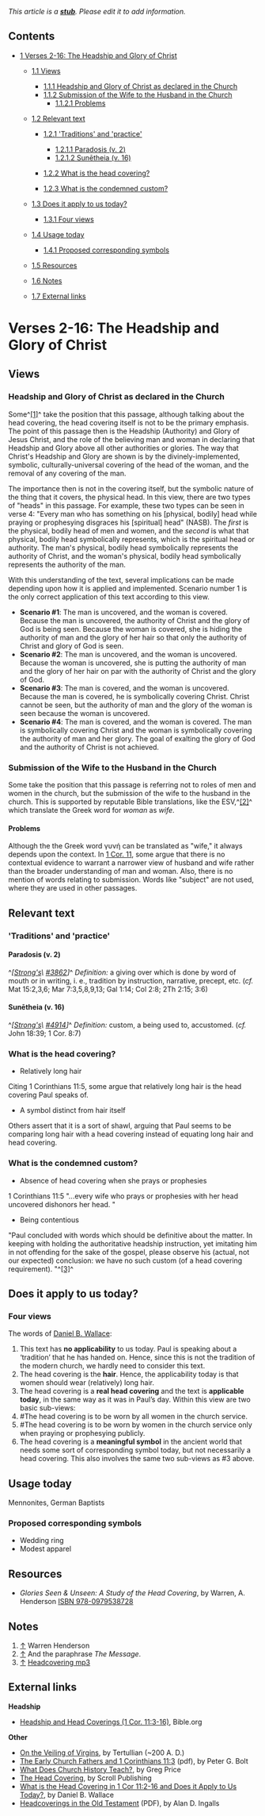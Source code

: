 *This article is a **[stub](http://www.theopedia.com/Category:Theopedia_stubs "Category:Theopedia stubs")**. Please edit it to add information.*
## Contents

-   [1 Verses 2-16: The Headship and Glory of Christ](#Verses_2-16:_The_Headship_and_Glory_of_Christ)
    -   [1.1 Views](#Views)
        -   [1.1.1 Headship and Glory of Christ as declared in the Church](#Headship_and_Glory_of_Christ_as_declared_in_the_Church)
        -   [1.1.2 Submission of the Wife to the Husband in the Church](#Submission_of_the_Wife_to_the_Husband_in_the_Church)
            -   [1.1.2.1 Problems](#Problems)


    -   [1.2 Relevant text](#Relevant_text)
        -   [1.2.1 'Traditions' and 'practice'](#.27Traditions.27_and_.27practice.27)
            -   [1.2.1.1 Paradosis (v. 2)](#Paradosis_.28v._2.29)
            -   [1.2.1.2 Sunētheia (v. 16)](#Sun.C4.93theia_.28v._16.29)

        -   [1.2.2 What is the head covering?](#What_is_the_head_covering.3F)
        -   [1.2.3 What is the condemned custom?](#What_is_the_condemned_custom.3F)

    -   [1.3 Does it apply to us today?](#Does_it_apply_to_us_today.3F)
        -   [1.3.1 Four views](#Four_views)

    -   [1.4 Usage today](#Usage_today)
        -   [1.4.1 Proposed corresponding symbols](#Proposed_corresponding_symbols)

    -   [1.5 Resources](#Resources)
    -   [1.6 Notes](#Notes)
    -   [1.7 External links](#External_links)


# Verses 2-16: The Headship and Glory of Christ

## Views

### Headship and Glory of Christ as declared in the Church

Some^[[1]](#note-0)^ take the position that this passage, although
talking about the head covering, the head covering itself is not to
be the primary emphasis. The point of this passage then is the
Headship (Authority) and Glory of Jesus Christ, and the role of the
believing man and woman in declaring that Headship and Glory above
all other authorities or glories. The way that Christ's Headship
and Glory are shown is by the divinely-implemented, symbolic,
culturally-universal covering of the head of the woman, and the
removal of any covering of the man.

The importance then is not in the covering itself, but the symbolic
nature of the thing that it covers, the physical head. In this
view, there are two types of "heads" in this passage. For example,
these two types can be seen in verse 4: "Every man who has
something on his [physical, bodily] head while praying or
prophesying disgraces his [spiritual] head" (NASB). The *first* is
the physical, bodily head of men and women, and the *second* is
what that physical, bodily head symbolically represents, which is
the spiritual head or authority. The man's physical, bodily head
symbolically represents the authority of Christ, and the woman's
physical, bodily head symbolically represents the authority of the
man.

With this understanding of the text, several implications can be
made depending upon how it is applied and implemented. Scenario
number 1 is the only correct application of this text according to
this view.

-   **Scenario \#1**: The man is uncovered, and the woman is
    covered. Because the man is uncovered, the authority of Christ and
    the glory of God is being seen. Because the woman is covered, she
    is hiding the authority of man and the glory of her hair so that
    only the authority of Christ and glory of God is seen.
-   **Scenario \#2**: The man is uncovered, and the woman is
    uncovered. Because the woman is uncovered, she is putting the
    authority of man and the glory of her hair on par with the
    authority of Christ and the glory of God.
-   **Scenario \#3**: The man is covered, and the woman is
    uncovered. Because the man is covered, he is symbolically covering
    Christ. Christ cannot be seen, but the authority of man and the
    glory of the woman is seen because the woman is uncovered.
-   **Scenario \#4**: The man is covered, and the woman is covered.
    The man is symbolically covering Christ and the woman is
    symbolically covering the authority of man and her glory. The goal
    of exalting the glory of God and the authority of Christ is not
    achieved.

### Submission of the Wife to the Husband in the Church

Some take the position that this passage is referring not to roles
of men and women in the church, but the submission of the wife to
the husband in the church. This is supported by reputable Bible
translations, like the ESV,^[[2]](#note-1)^ which translate the
Greek word for *woman* as *wife*.

#### Problems

Although the the Greek word γυνή can be translated as "wife," it
always depends upon the context. In
[1 Cor. 11](http://www.biblegateway.com/bible?passage=1Cor%2011;&version=;),
some argue that there is no contextual evidence to warrant a
narrower view of husband and wife rather than the broader
understanding of man and woman. Also, there is no mention of words
relating to submission. Words like "subject" are not used, where
they are used in other passages.

## Relevant text

### 'Traditions' and 'practice'

#### Paradosis (v. 2)

^*[[Strong's](Strong's_Concordance\ "Strong's\ Concordance")\ [\#3862](http://www.biblestudytools.net/Lexicons/Greek/grk.cgi?number=3862&version=nas)]*^
*Definition:* a giving over which is done by word of mouth or in
writing, i. e., tradition by instruction, narrative, precept, etc.
(*cf.* Mat 15:2,3,6; Mar 7:3,5,8,9,13; Gal 1:14; Col 2:8; 2Th 2:15;
3:6)

#### Sunētheia (v. 16)

^*[[Strong's](Strong's_Concordance\ "Strong's\ Concordance")\ [\#4914](http://www.biblestudytools.net/Lexicons/Greek/grk.cgi?number=4914&version=nas)]*^
*Definition:* custom, a being used to, accustomed. (*cf.* John
18:39; 1 Cor. 8:7)

### What is the head covering?

-   Relatively long hair

Citing 1 Corinthians 11:5, some argue that relatively long hair is
the head covering Paul speaks of.
-   A symbol distinct from hair itself

Others assert that it is a sort of shawl, arguing that Paul seems
to be comparing long hair with a head covering instead of equating
long hair and head covering.
### What is the condemned custom?

-   Absence of head covering when she prays or prophesies

1 Corinthians 11:5 "...every wife who prays or prophesies with her
head uncovered dishonors her head. "
-   Being contentious

"Paul concluded with words which should be definitive about the
matter. In keeping with holding the authoritative headship
instruction, yet imitating him in not offending for the sake of the
gospel, please observe his (actual, not our expected) conclusion:
we have no such custom (of a head covering requirement).
"^[[3]](#note-2)^
## Does it apply to us today?

### Four views

The words of
[Daniel B. Wallace](http://www.bible.org/page.asp?page_id=1202):

1.  This text has **no applicability** to us today. Paul is
    speaking about a ‘tradition’ that he has handed on. Hence, since
    this is not the tradition of the modern church, we hardly need to
    consider this text.
2.  The head covering is the **hair**. Hence, the applicability
    today is that women should wear (relatively) long hair.
3.  The head covering is a **real head covering** and the text is
    **applicable today**, in the same way as it was in Paul’s day.
    Within this view are two basic sub-views:
4.  \#The head covering is to be worn by all women in the church
    service.
5.  \#The head covering is to be worn by women in the church
    service only when praying or prophesying publicly.
6.  The head covering is a **meaningful symbol** in the ancient
    world that needs some sort of corresponding symbol today, but not
    necessarily a head covering. This also involves the same two
    sub-views as \#3 above.

## Usage today

Mennonites, German Baptists

### Proposed corresponding symbols

-   Wedding ring
-   Modest apparel

## Resources

-   *Glories Seen & Unseen: A Study of the Head Covering*, by
    Warren, A. Henderson
    [ISBN 978-0979538728](http://www.theopedia.com/Special:BookSources/9780979538728)

## Notes

1.  [↑](#ref-0) Warren Henderson
2.  [↑](#ref-1) And the paraphrase *The Message*.
3.  [↑](#ref-2)
    [Headcovering mp3](http://www.wordmp3.com/gs/headcovering.htm)

## External links

**Headship**

-   [Headship and Head Coverings (1 Cor. 11:3-16)](http://www.bible.org/page.php?page_id=801),
    Bible.org

**Other**

-   [On the Veiling of Virgins](http://www.tertullian.org/anf/anf04/anf04-09.htm#P545_113997),
    by Tertullian (\~200 A. D.)
-   [The Early Church Fathers and 1 Corinthians 11:3](http://www.moore.edu.au/ministrytools/documents/ThreeHeadsDivineOrderPGB.pdf)
    (pdf), by Peter G. Bolt
-   [What Does Church History Teach?](http://users.bigpond.net.au/joeflorence/hc.htm),
    by Greg Price
-   [The Head Covering](http://www.scrollpublishing.com/store/headcovering.html),
    by Scroll Publishing
-   [What is the Head Covering in 1 Cor 11:2-16 and Does it Apply to Us Today?](http://www.bible.org/page.asp?page_id=1202),
    by Daniel B. Wallace
-   [Headcoverings in the Old Testament](http://www.bbc.edu/journal/volume4_2/Head_Coverings-ingalls.pdf)
    (PDF), by Alan D. Ingalls



